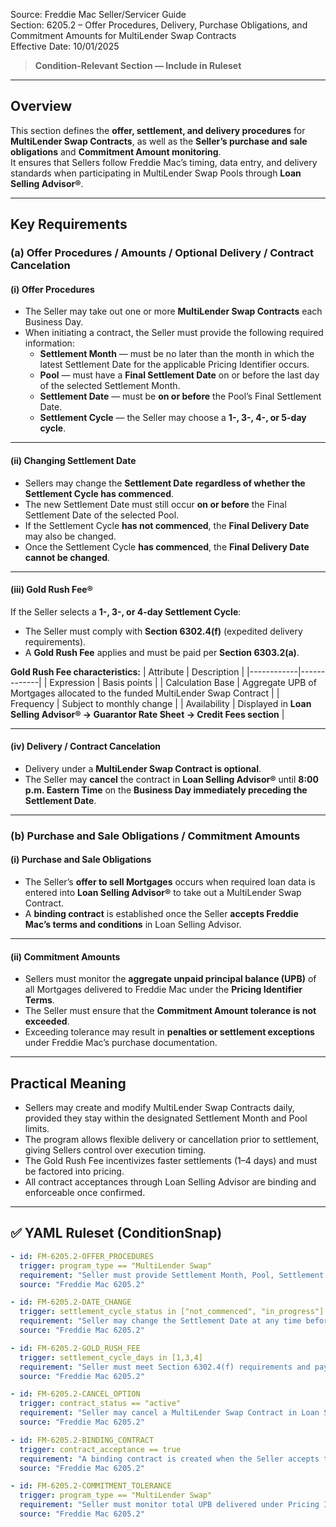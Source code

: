 Source: Freddie Mac Seller/Servicer Guide  
Section: 6205.2 – Offer Procedures, Delivery, Purchase Obligations, and Commitment Amounts for MultiLender Swap Contracts  
Effective Date: 10/01/2025  

> **Condition-Relevant Section — Include in Ruleset**

---

## Overview
This section defines the **offer, settlement, and delivery procedures** for **MultiLender Swap Contracts**, as well as the **Seller’s purchase and sale obligations** and **Commitment Amount monitoring**.  
It ensures that Sellers follow Freddie Mac’s timing, data entry, and delivery standards when participating in MultiLender Swap Pools through **Loan Selling Advisor®**.

---

## Key Requirements

### (a) Offer Procedures / Amounts / Optional Delivery / Contract Cancelation

#### (i) Offer Procedures
- The Seller may take out one or more **MultiLender Swap Contracts** each Business Day.  
- When initiating a contract, the Seller must provide the following required information:
  - **Settlement Month** — must be no later than the month in which the latest Settlement Date for the applicable Pricing Identifier occurs.  
  - **Pool** — must have a **Final Settlement Date** on or before the last day of the selected Settlement Month.  
  - **Settlement Date** — must be **on or before** the Pool’s Final Settlement Date.  
  - **Settlement Cycle** — the Seller may choose a **1-, 3-, 4-, or 5-day cycle**.

---

#### (ii) Changing Settlement Date
- Sellers may change the **Settlement Date** **regardless of whether the Settlement Cycle has commenced**.  
- The new Settlement Date must still occur **on or before** the Final Settlement Date of the selected Pool.
- If the Settlement Cycle **has not commenced**, the **Final Delivery Date** may also be changed.  
- Once the Settlement Cycle **has commenced**, the **Final Delivery Date cannot be changed**.

---

#### (iii) Gold Rush Fee®
If the Seller selects a **1-, 3-, or 4-day Settlement Cycle**:
- The Seller must comply with **Section 6302.4(f)** (expedited delivery requirements).  
- A **Gold Rush Fee** applies and must be paid per **Section 6303.2(a)**.  

**Gold Rush Fee characteristics:**
| Attribute | Description |
|------------|-------------|
| Expression | Basis points |
| Calculation Base | Aggregate UPB of Mortgages allocated to the funded MultiLender Swap Contract |
| Frequency | Subject to monthly change |
| Availability | Displayed in **Loan Selling Advisor® → Guarantor Rate Sheet → Credit Fees section** |

---

#### (iv) Delivery / Contract Cancelation
- Delivery under a **MultiLender Swap Contract is optional**.  
- The Seller may **cancel** the contract in **Loan Selling Advisor®** until **8:00 p.m. Eastern Time** on the **Business Day immediately preceding the Settlement Date**.

---

### (b) Purchase and Sale Obligations / Commitment Amounts

#### (i) Purchase and Sale Obligations
- The Seller’s **offer to sell Mortgages** occurs when required loan data is entered into **Loan Selling Advisor®** to take out a MultiLender Swap Contract.  
- A **binding contract** is established once the Seller **accepts Freddie Mac’s terms and conditions** in Loan Selling Advisor.  

---

#### (ii) Commitment Amounts
- Sellers must monitor the **aggregate unpaid principal balance (UPB)** of all Mortgages delivered to Freddie Mac under the **Pricing Identifier Terms**.  
- The Seller must ensure that the **Commitment Amount tolerance is not exceeded**.  
- Exceeding tolerance may result in **penalties or settlement exceptions** under Freddie Mac’s purchase documentation.

---

## Practical Meaning
- Sellers may create and modify MultiLender Swap Contracts daily, provided they stay within the designated Settlement Month and Pool limits.  
- The program allows flexible delivery or cancellation prior to settlement, giving Sellers control over execution timing.  
- The Gold Rush Fee incentivizes faster settlements (1–4 days) and must be factored into pricing.  
- All contract acceptances through Loan Selling Advisor are binding and enforceable once confirmed.

---

## ✅ YAML Ruleset (ConditionSnap)
```yaml
- id: FM-6205.2-OFFER_PROCEDURES
  trigger: program_type == "MultiLender Swap"
  requirement: "Seller must provide Settlement Month, Pool, Settlement Date, and Settlement Cycle (1-, 3-, 4-, or 5-day) when taking out a MultiLender Swap Contract."
  source: "Freddie Mac 6205.2"

- id: FM-6205.2-DATE_CHANGE
  trigger: settlement_cycle_status in ["not_commenced", "in_progress"]
  requirement: "Seller may change the Settlement Date at any time before the Final Settlement Date; Final Delivery Date can only change if the Settlement Cycle has not commenced."
  source: "Freddie Mac 6205.2"

- id: FM-6205.2-GOLD_RUSH_FEE
  trigger: settlement_cycle_days in [1,3,4]
  requirement: "Seller must meet Section 6302.4(f) requirements and pay the Gold Rush Fee as defined in Section 6303.2(a)."
  source: "Freddie Mac 6205.2"

- id: FM-6205.2-CANCEL_OPTION
  trigger: contract_status == "active"
  requirement: "Seller may cancel a MultiLender Swap Contract in Loan Selling Advisor® until 8:00 p.m. ET on the Business Day before Settlement."
  source: "Freddie Mac 6205.2"

- id: FM-6205.2-BINDING_CONTRACT
  trigger: contract_acceptance == true
  requirement: "A binding contract is created when the Seller accepts the MultiLender Swap Contract terms and conditions in Loan Selling Advisor®."
  source: "Freddie Mac 6205.2"

- id: FM-6205.2-COMMITMENT_TOLERANCE
  trigger: program_type == "MultiLender Swap"
  requirement: "Seller must monitor total UPB delivered under Pricing Identifier Terms to ensure Commitment Amount tolerance is not exceeded."
  source: "Freddie Mac 6205.2"
